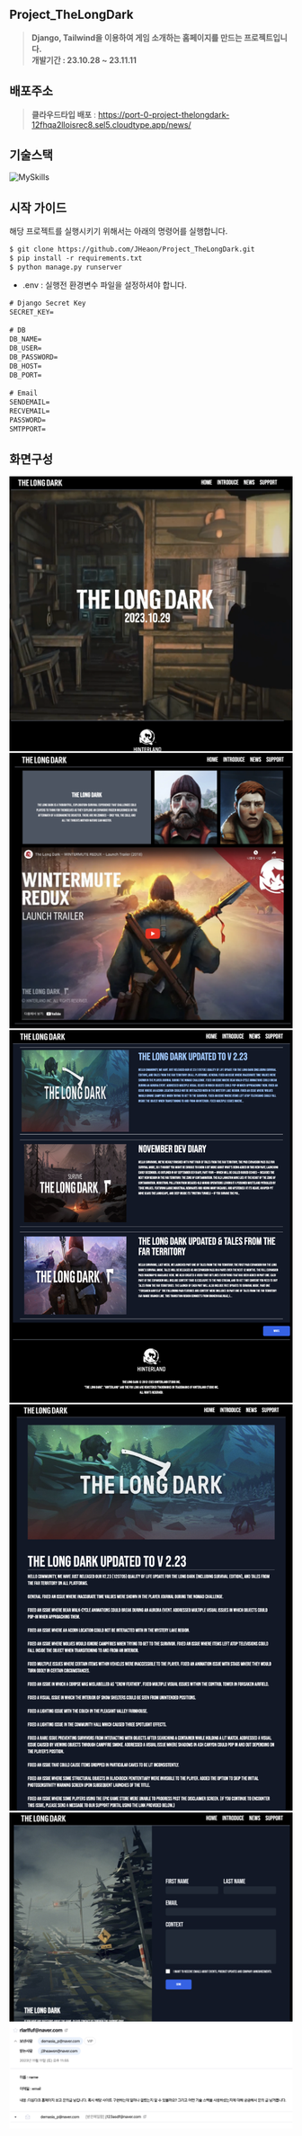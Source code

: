 
## Project_TheLongDark
> **Django, Tailwind을 이용하여 게임 소개하는 홈페이지를 만드는 프로젝트입니다.** <br>
> **개발기간 : 23.10.28 ~ 23.11.11**

## 배포주소
> **클라우드타입 배포** : https://port-0-project-thelongdark-12fhqa2lloisrec8.sel5.cloudtype.app/news/


## 기술스택
![MySkills](https://skillicons.dev/icons?i=py,django,tailwind,postgres,docker)

## 시작 가이드
해당 프로젝트를 실행시키기 위해서는 아래의 명령어를 실행합니다.

```
$ git clone https://github.com/JHeaon/Project_TheLongDark.git
$ pip install -r requirements.txt
$ python manage.py runserver
```
- .env : 실행전 환경변수 파일을 설정하셔야 합니다. 

```
# Django Secret Key
SECRET_KEY=

# DB
DB_NAME=
DB_USER=
DB_PASSWORD=
DB_HOST=
DB_PORT=

# Email
SENDEMAIL=
RECVEMAIL=
PASSWORD=
SMTPPORT=
```



## 화면구성
<img src="readme_img/page1.png">
<img src="readme_img/page2.png">
<img src="readme_img/page3.png">
<img src="readme_img/page4.png">
<img src="readme_img/page5.png">


<img src="readme_img/page6.png">


